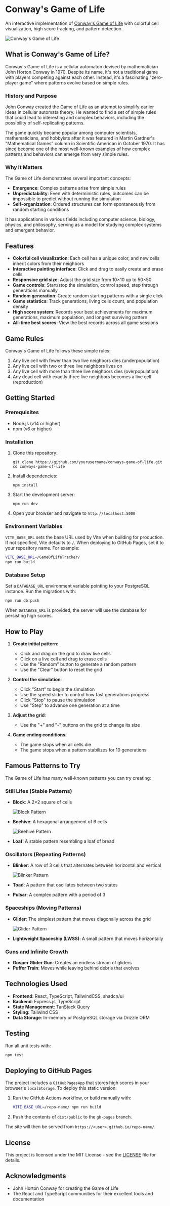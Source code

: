 # Conway's Game of Life

An interactive implementation of [Conway's Game of Life](https://en.wikipedia.org/wiki/Conway%27s_Game_of_Life) with colorful cell visualization, high score tracking, and pattern detection.

![Conway's Game of Life](public/assets/images/game-screenshot.png)

## What is Conway's Game of Life?

Conway's Game of Life is a cellular automaton devised by mathematician John Horton Conway in 1970. Despite its name, it's not a traditional game with players competing against each other. Instead, it's a fascinating "zero-player game" where patterns evolve based on simple rules.

### History and Purpose

John Conway created the Game of Life as an attempt to simplify earlier ideas in cellular automata theory. He wanted to find a set of simple rules that could lead to interesting and complex behaviors, including the possibility of self-replicating patterns.

The game quickly became popular among computer scientists, mathematicians, and hobbyists after it was featured in Martin Gardner's "Mathematical Games" column in Scientific American in October 1970. It has since become one of the most well-known examples of how complex patterns and behaviors can emerge from very simple rules.

### Why It Matters

The Game of Life demonstrates several important concepts:
- **Emergence**: Complex patterns arise from simple rules
- **Unpredictability**: Even with deterministic rules, outcomes can be impossible to predict without running the simulation
- **Self-organization**: Ordered structures can form spontaneously from random starting conditions

It has applications in various fields including computer science, biology, physics, and philosophy, serving as a model for studying complex systems and emergent behavior.

## Features

- **Colorful cell visualization**: Each cell has a unique color, and new cells inherit colors from their neighbors
- **Interactive painting interface**: Click and drag to easily create and erase cells
- **Responsive grid size**: Adjust the grid size from 10×10 up to 50×50
- **Game controls**: Start/stop the simulation, control speed, step through generations manually
- **Random generation**: Create random starting patterns with a single click
- **Game statistics**: Track generations, living cells count, and population density
- **High score system**: Records your best achievements for maximum generations, maximum population, and longest surviving pattern
- **All-time best scores**: View the best records across all game sessions

## Game Rules

Conway's Game of Life follows these simple rules:

1. Any live cell with fewer than two live neighbors dies (underpopulation)
2. Any live cell with two or three live neighbors lives on
3. Any live cell with more than three live neighbors dies (overpopulation)
4. Any dead cell with exactly three live neighbors becomes a live cell (reproduction)

## Getting Started

### Prerequisites

- Node.js (v14 or higher)
- npm (v6 or higher)

### Installation

1. Clone this repository:
   ```
   git clone https://github.com/yourusername/conways-game-of-life.git
   cd conways-game-of-life
   ```

2. Install dependencies:
   ```
   npm install
   ```

3. Start the development server:
   ```
   npm run dev
   ```

4. Open your browser and navigate to `http://localhost:5000`

### Environment Variables

`VITE_BASE_URL` sets the base URL used by Vite when building for production.
If not specified, Vite defaults to `/`.
When deploying to GitHub Pages, set it to your repository name. For example:

```bash
VITE_BASE_URL=/GameOfLifeTracker/
npm run build
```

### Database Setup

Set a `DATABASE_URL` environment variable pointing to your PostgreSQL instance.
Run the migrations with:

```bash
npm run db:push
```

When `DATABASE_URL` is provided, the server will use the database for persisting high scores.

## How to Play

1. **Create initial pattern**:
   - Click and drag on the grid to draw live cells
   - Click on a live cell and drag to erase cells
   - Use the "Random" button to generate a random pattern
   - Use the "Clear" button to reset the grid

2. **Control the simulation**:
   - Click "Start" to begin the simulation
   - Use the speed slider to control how fast generations progress
   - Click "Stop" to pause the simulation
   - Use "Step" to advance one generation at a time

3. **Adjust the grid**:
   - Use the "+" and "-" buttons on the grid to change its size

4. **Game ending conditions**:
   - The game stops when all cells die
   - The game stops when a pattern stabilizes for 10 generations

## Famous Patterns to Try

The Game of Life has many well-known patterns you can try creating:

### Still Lifes (Stable Patterns)
- **Block**: A 2×2 square of cells

  ![Block Pattern](public/assets/patterns/block.svg)
  
- **Beehive**: A hexagonal arrangement of 6 cells

  ![Beehive Pattern](public/assets/patterns/beehive.svg)
  
- **Loaf**: A stable pattern resembling a loaf of bread

### Oscillators (Repeating Patterns)
- **Blinker**: A row of 3 cells that alternates between horizontal and vertical

  ![Blinker Pattern](public/assets/patterns/blinker.svg)
  
- **Toad**: A pattern that oscillates between two states
- **Pulsar**: A complex pattern with a period of 3

### Spaceships (Moving Patterns)
- **Glider**: The simplest pattern that moves diagonally across the grid

  ![Glider Pattern](public/assets/patterns/glider.svg)
  
- **Lightweight Spaceship (LWSS)**: A small pattern that moves horizontally

### Guns and Infinite Growth
- **Gosper Glider Gun**: Creates an endless stream of gliders
- **Puffer Train**: Moves while leaving behind debris that evolves

## Technologies Used

- **Frontend**: React, TypeScript, TailwindCSS, shadcn/ui
- **Backend**: Express.js, TypeScript
- **State Management**: TanStack Query
- **Styling**: Tailwind CSS
- **Data Storage**: In-memory or PostgreSQL storage via Drizzle ORM

## Testing

Run all unit tests with:

```bash
npm test
```

## Deploying to GitHub Pages

The project includes a `GitHubPagesApp` that stores high scores in your browser's `localStorage`. To deploy this static version:

1. Run the GitHub Actions workflow, or build manually with:
   ```bash
   VITE_BASE_URL=/repo-name/ npm run build
   ```
2. Push the contents of `dist/public` to the `gh-pages` branch.

The site will then be served from `https://<user>.github.io/repo-name/`.

## License

This project is licensed under the MIT License - see the [LICENSE](LICENSE) file for details.

## Acknowledgments

- John Horton Conway for creating the Game of Life
- The React and TypeScript communities for their excellent tools and documentation
